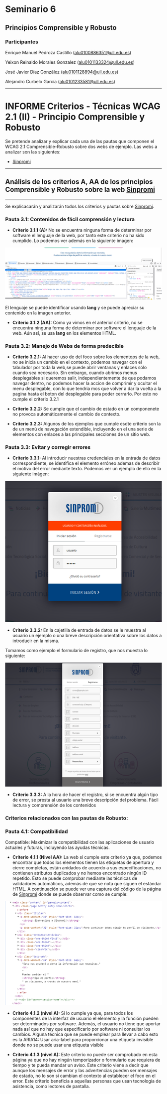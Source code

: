 # Seminario 6
## Principios Comprensible y Robusto

### Participantes

Enrique Manuel Pedroza Castillo (alu0100886351@ull.edu.es)

Yeixon Reinaldo Morales Gonzalez (alu0101133324@ull.edu.es)

José Javier Díaz González (alu0101128894@ull.edu.es)

Alejandro Curbelo García (alu0101233581@ull.edu.es)

----------------------------------------------------------

# INFORME Criterios - Técnicas WCAG 2.1 (II) - Principio Comprensible y Robusto

Se pretende analizar y explicar cada una de las pautas que componen el WCAG 2.1 Comprensible-Robusto sobre dos webs de ejemplo. Las webs a analizar son las siguientes: 
- [Sinpromi](https://sinpromi.es/)

***
## Análisis de los criterios A, AA de los principios Comprensible y Robusto sobre la web [Sinpromi](https://sinpromi.es/)
***

Se explicacarán y analizarán todos los criterios y pautas sobre [Sinpromi](https://sinpromi.es/).

### Pauta 3.1: Contenidos de fácil comprensión y lectura

- **Criterio 3.1.1 (A):** No se encuentra ninguna forma de determinar por software el lenguaje de la web, por tanto este criterio no ha sido cumplido. Lo podemos ver además en la siguiente imagen:

![Sinpromi-lang](https://github.com/Yeixon98/UYA-Grupo_8/blob/Seminarios/Seminarios/6.%20Seminario%20Principio%20Comprensible%20y%20Robusto/img/sinpromi-lang.png "Imagen que muestra la parte del codigo que hace referencia al lenguaje")

El lenguaje se puede identificar usando **lang** y se puede apreciar su contenido en la imagen anterior.

- **Criterio 3.1.2 (AA):** Como ya vimos en el anterior criterio, no se encuentra ninguna forma de determinar por software el lenguaje de la web. Aún así, se usa **lang** en los elementos HTML.

### Pauta 3.2: Manejo de Webs de forma predecible

- **Criterio 3.2.1:** Al hacer uso de del foco sobre los elementops de la web, no se inicia un cambio en el contexto, podemos navegar con el tabulador por toda la web,se puede abrir ventanas y enlaces sólo cuando sea necesario. Sin embargo, cuando abrimos menus desplegables si queremos salir, independientemente de que podamos navegar dentro, no podemos hacer la accion de comprimir y ocultar el menu desplegable, con lo que tendria mos que volver a dar la vuelta a la pagina hasta el boton del desplegable para poder cerrarlo. Por esto no cumple el criterio 3.2.1

- **Criterio 3.2.2:** Se cumple que el cambio de estado en un componenete no provoca automáticamente el cambio de contexto.

- **Criterio 3.2.3:** Algunos de los ejemplos que cumple esdte criterio son la de un menú de navegación extendible, incluyendo en el una serie de elementos con enlaces a las principales secciones de un sitio web.


### Pauta 3.3: Evitar y corregir errores

- **Criterio 3.3.1:** Al introducir nuestras credenciales en la entrada de datos correspondiente, se identifica el elemento erróneo ademas de describir el motivo del error mediante texto. Podemos ver un ejemplo de ello en la siguiente imágen:

![fallo-usuario](https://github.com/Yeixon98/UYA-Grupo_8/blob/Seminarios/Seminarios/6.%20Seminario%20Principio%20Comprensible%20y%20Robusto/img/fallo-usuario.png "Se muestra el bloque de texto con el error")

- **Criterio 3.3.2:** En la cajetilla de entrada de datos se le muestra al usuario un ejemplo o una breve descripción orientativa sobre los datos a introducir en la misma.

Tomamos como ejemplo el formulario de registro, que nos muestra lo siguiente:

![registro-sinpromi](https://github.com/Yeixon98/UYA-Grupo_8/blob/Seminarios/Seminarios/6.%20Seminario%20Principio%20Comprensible%20y%20Robusto/img/registro-sinpromi.png "Imagen que ilustra el formulario de registro de la web  Sinpromi")

- **Criterio 3.3.3:** A la hora de hacer el registro, si se encuentra algún tipo de error, se presta al usuario una breve descripción del problema.
    Fácil lectura y comprensión de los contenidos


### Criterios relacionados con las pautas de Robusto:

### Pauta 4.1: Compatibilidad

  Compatible: Maximizar la compatibilidad con las aplicaciones de usuario actuales y futuras, incluyendo las ayudas técnicas.

- **Criterio 4.1.1 (Nivel AA):** La web sí cumple este criterio ya que, podemos encontrar que todos los elementos tienen las etiquetas de apertura y cierre completas, están anidados de acuerdo a sus especificaciones, no contienen atributos duplicados y no hemos encontrado ningún ID repetido. Esto se puede comprobar mediante las técnicas de validadores automáticos, además de que se nota que siguen el estándar HTML. A continuación se puede ver una captura del código de la página de [Sinpromi](https://sinpromi.es/) donde se puede observar como se cumple:

![criterio411](https://github.com/Yeixon98/UYA-Grupo_8/blob/Seminarios/Seminarios/6.%20Seminario%20Principio%20Comprensible%20y%20Robusto/img/criterio411html.png "Imagen que muestra una sección del código de la página de Sinpromi.")

- **Criterio 4.1.2 (nivel A):** Sí lo cumple ya que, para todos los componentes de la interfaz de usuario el elemento y la función pueden ser determinados por software. Además, el usuario no tiene que aportar nada así que no hay que especificarlo por software ni consultar los cambios. Alguna técnica que se puede emplear para llevar a cabo esto es la ARIA14: Usar aria-label para proporcionar una etiqueta invisible donde no se puede usar una etiqueta visible

- **Criterio 4.1.3 (nivel A):** Este criterio no puede ser comprobado en esta página ya que no hay ningún temporizador o formulario que requiera de tiempo y te pueda mandar un aviso. Este criterio viene a decir que aunque los mensajes de error y las advertencias pueden ser mensajes de estado, no lo son si cambian el contexto al establecer el foco en el error. Este criterio beneficia a aquellas personas que usan tecnología de asistencia, como lectores de pantalla.
